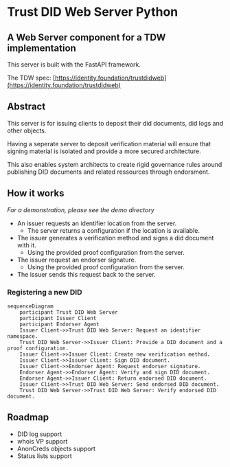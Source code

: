 # Trust DID Web Server Python
## A Web Server component for a TDW implementation

This server is built with the FastAPI framework.

The TDW spec: [https://identity.foundation/trustdidweb](https://identity.foundation/trustdidweb)

## Abstract

This server is for issuing clients to deposit their did documents, did logs and other objects.

Having a seperate server to deposit verification material will ensure that signing material is isolated and provide a more secured architecture.

This also enables system architects to create rigid governance rules around publishing DID documents and related ressources through endorsment.

## How it works
*For a demonstration, please see the demo directory*

- An issuer requests an identifier location from the server.
    - The server returns a configuration if the location is available.
- The issuer generates a verification method and signs a did document with it.
    - Using the provided proof configuration from the server.
- The issuer request an endorser signature.
    - Using the provided proof configuration from the server.
- The issuer sends this request back to the server.

### Registering a new DID
```mermaid
sequenceDiagram
    participant Trust DID Web Server
    participant Issuer Client
    participant Endorser Agent
    Issuer Client->>Trust DID Web Server: Request an identifier namespace.
    Trust DID Web Server->>Issuer Client: Provide a DID document and a proof configuration.
    Issuer Client->>Issuer Client: Create new verification method.
    Issuer Client->>Issuer Client: Sign DID document.
    Issuer Client->>Endorser Agent: Request endorser signature.
    Endorser Agent->>Endorser Agent: Verify and sign DID document.
    Endorser Agent->>Issuer Client: Return endorsed DID document.
    Issuer Client->>Trust DID Web Server: Send endorsed DID document.
    Trust DID Web Server->>Trust DID Web Server: Verify endorsed DID document.
```

## Roadmap
- DID log support
- whois VP support
- AnonCreds objects support
- Status lists support